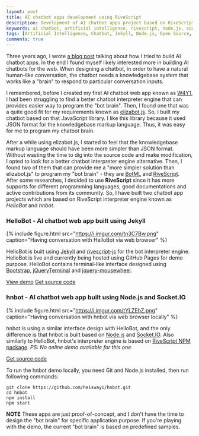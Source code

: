 ```yaml
---
layout: post
title: AI chatbot apps development using RiveScript
description: Development of AI chatbot apps project based on RiveScript interpreter engine; one is built using Jekyll, another is built using Node.js and Socket.IO.
keywords: ai chatbot, artificial intelligence, rivescript, node.js, socket.io, jquery terminal
tags: [Artificial Intelligence, Chatbot, Jekyll, Node.js, Open Source, Programming]
comments: true
---
```


Three years ago, I wrote [a blog post](https://heiswayi.nrird.com/building-ai-chatbot-app) talking about how I tried to build AI chatbot apps. In the end I found myself likely interested more in building AI chatbots for the web. When designing a chatbot, in order to have a natural human-like conversation, the chatbot needs a knowledgebase system that works like a "brain" to respond to particular conversation inputs.

I remembered, before I created my first AI chatbot web app known as [W4Y1](https://heiswayi.github.io/w4y1/), I had been struggling to find a better chatbot interpreter engine that can provides easier way to program the "bot brain". Then, I found one that was a quite good fit for my requirements known as [elizabot.js](http://www.masswerk.at/elizabot/). So, I built my chatbot based on that JavaScript library. I like this library because it used JSON format for the knowledgebase markup language. Thus, it was easy for me to program my chatbot brain.

After a while using elizabot.js, I started to feel that the knowledgebase markup language should have been more simpler than JSON format. Without wasting the time to dig into the source code and make modification, I opted to look for a better chatbot interpreter engine alternative. Then, I found two of them that can provide me a "more simpler solution than elizabot.js" to program my "bot brain" - they are [BotML](https://github.com/BotML/botml-js) and [RiveScript](https://www.rivescript.com/). After some researches, I decided to use **RiveScript** since it has more supports for different programming languages, good documentations and active contributions from its community. So, I have built two chatbot app projects which are based on RiveScript interpreter engine known as _HelloBot_ and _hnbot_.

### HelloBot - AI chatbot web app built using Jekyll

{% include figure.html src="https://i.imgur.com/tn3C7Bw.png" caption="Having conversation with HelloBot via web browser" %}

HelloBot is built using [Jekyll](https://jekyllrb.com/) and [rivescript-js](https://github.com/aichaos/rivescript-js) for the bot interpreter engine. HelloBot is live and currently being hosted using GitHub Pages for demo purpose. HelloBot contains terminal-like interface designed using [Bootstrap](https://getbootstrap.com/), [jQueryTerminal](https://terminal.jcubic.pl/) and [jquery-mousewheel](https://github.com/jquery/jquery-mousewheel).

<a href="https://heiswayi.github.io/hellobot" class="button big">View demo</a> <a href="https://github.com/heiswayi/hellobot" class="button big">Get source code</a>

### hnbot - AI chatbot web app built using Node.js and Socket.IO

{% include figure.html src="https://i.imgur.com/tYLZEhZ.png" caption="Having conversation with hnbot via web browser locally" %}

hnbot is using a similar interface design with HelloBot, and the only difference is that hnbot is built based on [Node.js](https://nodejs.org/en/) and [Socket.IO](https://socket.io/). Also similarly to HelloBot, hnbot's interpreter engine is based on [RiveScript NPM package](https://www.npmjs.com/package/rivescript). _PS: No online demo available for this one._

<a href="https://github.com/heiswayi/hnbot" class="button big">Get source code</a>

To run the hnbot demo locally, you need Git and Node.js installed, then run following commands:

```shell
git clone https://github.com/heiswayi/hnbot.git
cd hnbot
npm install
npm start
```

**NOTE** These apps are just proof-of-concept, and I don't have the time to design the "bot brain" for specific application purpose. If you're playing with the demo, the current "bot brain" is based on predefined samples.